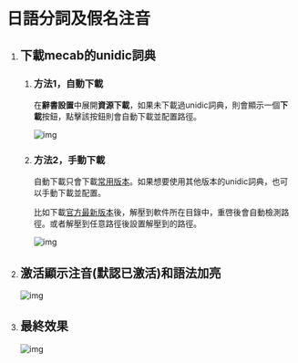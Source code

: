 # 日語分詞及假名注音

1. ## 下載mecab的unidic詞典
    
    1. ### 方法1，自動下載

        在**辭書設置**中展開**資源下載**，如果未下載過unidic詞典，則會顯示一個**下載**按鈕，點擊該按鈕則會自動下載並配置路徑。

        ![img](https://image.lunatranslator.org/zh/unidic.png)

    1. ### 方法2，手動下載

        自動下載只會下載[常用版本](https://clrd.ninjal.ac.jp/unidic_archive/cwj/2.1.2/unidic-mecab-2.1.2_bin.zip)。如果想要使用其他版本的unidic詞典，也可以手動下載並配置。
        
        比如下載[官方最新版本](https://clrd.ninjal.ac.jp/unidic/)後，解壓到軟件所在目錄中，重啓後會自動檢測路徑。或者解壓到任意路徑後設置解壓到的路徑。

        ![img](https://image.lunatranslator.org/zh/mecab.png)

1. ## 激活**顯示注音**(默認已激活)和**語法加亮**

    ![img](https://image.lunatranslator.org/zh/fenci.png)

1. ## 最終效果

    ![img](https://image.lunatranslator.org/zh/mecabresult.png)